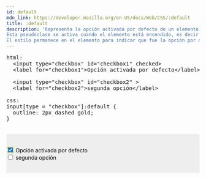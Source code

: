 ```yaml
---
id: default
mdn_link: https://developer.mozilla.org/en-US/docs/Web/CSS/:default
title: :default
description: 'Representa la opción activada por defecto de un elemento binario de entrada de datos como un input tipo <strong>radio</strong> o <strong>checkbox</strong>.<br>
Esta pseudoclase se activa cuando el elemento está encendido, es decir tiene su estado <em>on</em>, lo cual se logra incialmente con el atributo <strong>checked</strong> presente en la etiqueta HTML correspondiente.<br>
El estilo permanece en el elemento para indicar que fue la opción por defecto.'
---
```


<pre is:raw>
html:
  &lt;input type="checkbox" id="checkbox1" checked&gt;
  &lt;label for="checkbox1"&gt;Opción activada por defecto&lt;/label&gt;

  &lt;input type="checkbox" id="checkbox2" &gt;
  &lt;label for="checkbox2"&gt;segunda opción&lt;/label&gt;

css:
input[type = "checkbox"]:default {
  outline: 2px dashed gold;
}

</pre>
<div class="codebox">
  <form id="frm_default">
    <input type="checkbox" id="checkbox1" checked>
    <label for="checkbox1">Opción activada por defecto</label>
    <br>
    <input type="checkbox" id="checkbox2" >
    <label for="checkbox2">segunda opción</label>
  </form>
</div>

<style>
  #frm_default {
    margin-top: 1rem;
    padding-block: 2rem;
    background-color: #eee;
    color: black;
  }

  #frm_default input[type = "checkbox"]:default {
    outline: 2px dashed gold;
  }

</style>
